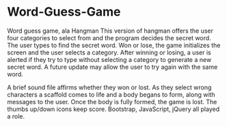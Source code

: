 # Word-Guess-Game
Word guess game, ala Hangman
This version of hangman offers the user four categories to select from and the program decides the secret word. The user types to find the secret word. Won or lose, the game initializes the screen and the user selects a category. After winning or losing, a user is alerted if they try to type without selecting a category to generate a new secret word. 
A future update may allow the user to try again with the same word. 

A brief sound file affirms whether they won or lost. As they select wrong characters a scaffold comes to life and a body begans to form, along with messages to the user. Once the body is fully formed, the game is lost. The thumbs up/down icons keep score. Bootstrap, JavaScript, jQuery all played a role. 
